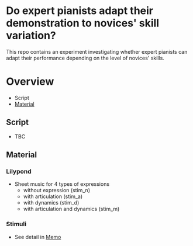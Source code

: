 # Do expert pianists adapt their demonstration to novices' skill variation?
This repo contains an experiment investigating whether expert pianists can adapt their performance depending on the level of novices' skills.

# Overview
- Script
- [Material](#Material)

## Script
- TBC

## Material
### Lilypond
- Sheet music for 4 types of expressions
    + without expression (stim_n)
    + with articulation (stim_a)
    + with dynamics (stim_d)
    + with articulation and dynamics (stim_m)

### Stimuli
- See detail in [Memo](https://github.com/atsukotominaga/adaptation-v1.0/tree/master/material/stimuli/)